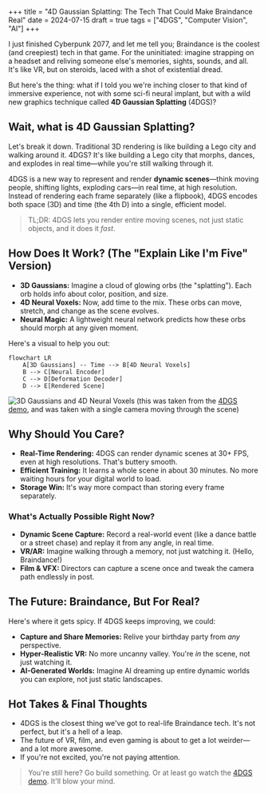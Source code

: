 +++
title = "4D Gaussian Splatting: The Tech That Could Make Braindance Real"
date = 2024-07-15
draft = true
tags = ["4DGS", "Computer Vision", "AI"]
+++

I just finished Cyberpunk 2077, and let me tell you; Braindance is the coolest (and creepiest) tech in that game. For the uninitiated: imagine strapping on a headset and reliving someone else's memories, sights, sounds, and all. It's like VR, but on steroids, laced with a shot of existential dread.

But here's the thing: what if I told you we're inching closer to that kind of immersive experience, not with some sci-fi neural implant, but with a wild new graphics technique called **4D Gaussian Splatting** (4DGS)?

## Wait, what is 4D Gaussian Splatting?

Let's break it down. Traditional 3D rendering is like building a Lego city and walking around it. 4DGS? It's like building a Lego city that morphs, dances, and explodes in real time—while you're still walking through it.

4DGS is a new way to represent and render **dynamic scenes**—think moving people, shifting lights, exploding cars—in real time, at high resolution. Instead of rendering each frame separately (like a flipbook), 4DGS encodes both space (3D) and time (the 4th D) into a single, efficient model.

> TL;DR: 4DGS lets you render entire moving scenes, not just static objects, and it does it _fast_.

## How Does It Work? (The "Explain Like I'm Five" Version)

- **3D Gaussians:** Imagine a cloud of glowing orbs (the "splatting"). Each orb holds info about color, position, and size.
- **4D Neural Voxels:** Now, add time to the mix. These orbs can move, stretch, and change as the scene evolves.
- **Neural Magic:** A lightweight neural network predicts how these orbs should morph at any given moment.

Here's a visual to help you out:

```mermaid
flowchart LR
    A[3D Gaussians] -- Time --> B[4D Neural Voxels]
    B --> C[Neural Encoder]
    C --> D[Deformation Decoder]
    D --> E[Rendered Scene]
```

![3D Gaussians and 4D Neural Voxels](/images/4dgs.gif)
(this was taken from the [4DGS demo](https://guanjunwu.github.io/4dgs/), and was taken with a single camera moving through the scene)

## Why Should You Care?

- **Real-Time Rendering:** 4DGS can render dynamic scenes at 30+ FPS, even at high resolutions. That's buttery smooth.
- **Efficient Training:** It learns a whole scene in about 30 minutes. No more waiting hours for your digital world to load.
- **Storage Win:** It's way more compact than storing every frame separately.

### What's Actually Possible Right Now?

- **Dynamic Scene Capture:** Record a real-world event (like a dance battle or a street chase) and replay it from any angle, in real time.
- **VR/AR:** Imagine walking through a memory, not just watching it. (Hello, Braindance!)
- **Film & VFX:** Directors can capture a scene once and tweak the camera path endlessly in post.


## The Future: Braindance, But For Real?

Here's where it gets spicy. If 4DGS keeps improving, we could:

- **Capture and Share Memories:** Relive your birthday party from _any_ perspective.
- **Hyper-Realistic VR:** No more uncanny valley. You're _in_ the scene, not just watching it.
- **AI-Generated Worlds:** Imagine AI dreaming up entire dynamic worlds you can explore, not just static landscapes.

## Hot Takes & Final Thoughts

- 4DGS is the closest thing we've got to real-life Braindance tech. It's not perfect, but it's a hell of a leap.
- The future of VR, film, and even gaming is about to get a lot weirder—and a lot more awesome.
- If you're not excited, you're not paying attention.

> You're still here? Go build something. Or at least go watch the [4DGS demo](https://guanjunwu.github.io/4dgs/). It'll blow your mind.


